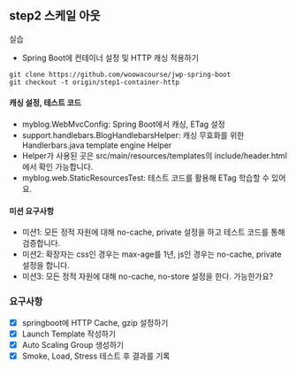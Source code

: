 ## step2 스케일 아웃
실습
- Spring Boot에 컨테이너 설정 및 HTTP 캐싱 적용하기
```shell
git clone https://github.com/woowacourse/jwp-spring-boot
git checkout -t origin/step1-container-http
```

#### 캐싱 설정, 테스트 코드
- myblog.WebMvcConfig: Spring Boot에서 캐싱, ETag 설정
- support.handlebars.BlogHandlebarsHelper: 캐싱 무효화를 위한 Handlerbars.java template engine Helper
- Helper가 사용된 곳은 src/main/resources/templates의 include/header.html에서 확인 가능합니다.
- myblog.web.StaticResourcesTest: 테스트 코드를 활용해 ETag 학습할 수 있어요.
#### 미션 요구사항
- 미션1: 모든 정적 자원에 대해 no-cache, private 설정을 하고 테스트 코드를 통해 검증합니다.
- 미션2: 확장자는 css인 경우는 max-age를 1년, js인 경우는 no-cache, private 설정을 합니다.
- 미션3: 모든 정적 자원에 대해 no-cache, no-store 설정을 한다. 가능한가요?
  
### 요구사항
- [x] springboot에 HTTP Cache, gzip 설정하기
- [x] Launch Template 작성하기
- [x] Auto Scaling Group 생성하기
- [x] Smoke, Load, Stress 테스트 후 결과를 기록
